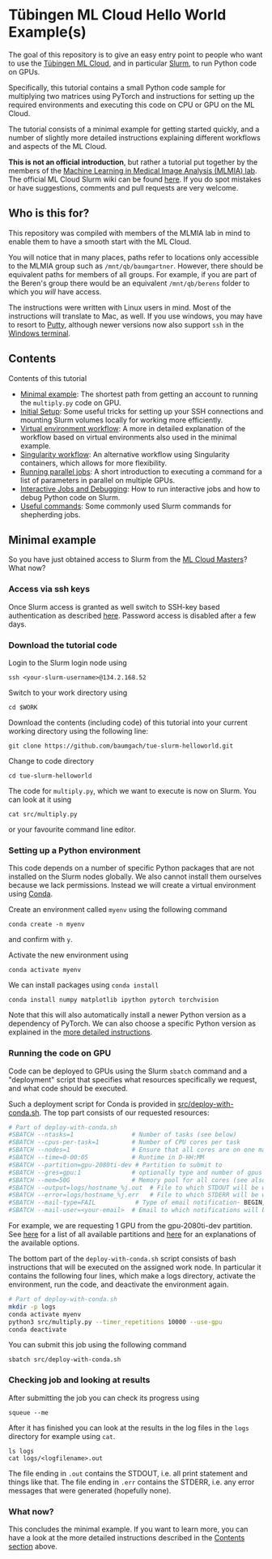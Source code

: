 # Tübingen ML Cloud Hello World Example(s)

The goal of this repository is to give an easy entry point to people who want to use the [Tübingen ML Cloud](https://gitlab.mlcloud.uni-tuebingen.de/doku/public/-/wikis/home), and in particular [Slurm](https://gitlab.mlcloud.uni-tuebingen.de/doku/public/-/wikis/Slurm#common-slurm-commands), to run Python code on GPUs.

Specifically, this tutorial contains a small Python code sample for multiplying two matrices using PyTorch and instructions for setting up the required environments and executing this code on CPU or GPU on the ML Cloud. 

The tutorial consists of a minimal example for getting started quickly, and a number of slightly more detailed instructions explaining different workflows and aspects of the ML Cloud. 

**This is not an official introduction**, but rather a tutorial put together by the members of the [Machine Learning in Medical Image Analysis (MLMIA) lab](www.mlmia-unitue.de). The official ML Cloud Slurm wiki can be found [here](https://gitlab.mlcloud.uni-tuebingen.de/doku/public/-/wikis/Slurm#common-slurm-commands). If you do spot mistakes or have suggestions, comments and pull requests are very welcome.  

## Who is this for?

This repository was compiled with members of the MLMIA lab in mind to enable them to have a smooth start with the ML Cloud. 

You will notice that in many places, paths refer to locations only accessible to the MLMIA group such as `/mnt/qb/baumgartner`. However, there should be equivalent paths for members of all groups. For example, if you are part of the Beren's group there would be an equivalent `/mnt/qb/berens` folder to which you *will* have access. 

The instructions were written with Linux users in mind. Most of the instructions will translate to Mac, as well. If you use windows, you may have to resort to [Putty](https://www.putty.org/), although newer versions now also support `ssh` in the [Windows terminal](https://docs.microsoft.com/en-us/windows/terminal/tutorials/ssh). 

## Contents

Contents of this tutorial
  * [Minimal example](#minimal-example): The shortest path from getting an account to running the `multiply.py` code on GPU. 
  * [Initial Setup](/instructions/initial-setup.md): Some useful tricks for setting up your SSH connections and mounting Slurm volumes locally for working more efficiently. 
  * [Virtual environment workflow](/instructions/virtual-env-workflow.md): A more in detailed explanation of the workflow based on virtual environments also used in the minimal example. 
  * [Singularity workflow](/instructions/singularity-workflow.md): An alternative workflow using Singularity containers, which allows for more flexibility.
  * [Running parallel jobs](/instructions/parallel-jobs.md): A short introduction to executing a command for a list of parameters in parallel on multiple GPUs. 
  * [Interactive Jobs and Debugging](/instructions/interactive-jobs.md): How to run interactive jobs and how to debug Python code on Slurm. 
  * [Useful commands](/instructions/useful-commands.md): Some commonly used Slurm commands for shepherding jobs. 


## Minimal example

So you have just obtained access to Slurm from the [ML Cloud Masters](mailto:mlcloudmaster@uni-tuebingen.de)? What now? 

### Access via ssh keys

Once Slurm access is granted as well switch to SSH-key based authentication as described [here](https://gitlab.mlcloud.uni-tuebingen.de/doku/public/-/wikis/Slurm#login-and-access). Password access is disabled after a few days. 

### Download the tutorial code

Login to the Slurm login node using 

````
ssh <your-slurm-username>@134.2.168.52
```` 
Switch to your work directory using 
````
cd $WORK
````
Download the contents (including code) of this tutorial into your current working directory using the following line:
````
git clone https://github.com/baumgach/tue-slurm-helloworld.git
````

Change to code directory

````
cd tue-slurm-helloworld
````

The code for `multiply.py`, which we want to execute is now on Slurm. You can look at it using 
````
cat src/multiply.py
````
or your favourite command line editor. 

### Setting up a Python environment 

This code depends on a number of specific Python packages that are not installed on the Slurm nodes globally. We also cannot install them ourselves because we lack permissions. Instead we will create a virtual environment using [Conda](https://docs.conda.io/en/latest/). 

Create an environment called `myenv` using the following command


````
conda create -n myenv 
````

and confirm with `y`. 

Activate the new environment using 

````
conda activate myenv
````

We can install packages using `conda install` 

````
conda install numpy matplotlib ipython pytorch torchvision 
````
Note that this will also automatically install a newer Python version as a dependency of PyTorch. We can also choose a specific Python version as explained in the [more detailed instructions](/instructions/virtual-env-workflow.md). 

### Running the code on GPU 

Code can be deployed to GPUs using the Slurm `sbatch` command and a "deployment" script that specifies what resources specifically we request, and what code should be executed. 

Such a deployment script for Conda is provided in [src/deploy-with-conda.sh](src/deploy-with-conda.sh). The top part consists of our requested resources:

````bash
# Part of deploy-with-conda.sh
#SBATCH --ntasks=1                # Number of tasks (see below)
#SBATCH --cpus-per-task=1         # Number of CPU cores per task
#SBATCH --nodes=1                 # Ensure that all cores are on one machine
#SBATCH --time=0-00:05            # Runtime in D-HH:MM
#SBATCH --partition=gpu-2080ti-dev # Partition to submit to
#SBATCH --gres=gpu:1              # optionally type and number of gpus
#SBATCH --mem=50G                 # Memory pool for all cores (see also --mem-per-cpu)
#SBATCH --output=logs/hostname_%j.out  # File to which STDOUT will be written
#SBATCH --error=logs/hostname_%j.err   # File to which STDERR will be written
#SBATCH --mail-type=FAIL           # Type of email notification- BEGIN,END,FAIL,ALL
#SBATCH --mail-user=<your-email>  # Email to which notifications will be sent
````

For example, we are requesting 1 GPU from the gpu-2080ti-dev partition. See [here](https://gitlab.mlcloud.uni-tuebingen.de/doku/public/-/wikis/Slurm#partitions) for a list of all available partitions and [here](https://gitlab.mlcloud.uni-tuebingen.de/doku/public/-/wikis/Slurm#submitting-batch-jobs) for an explanations of the available options. 

The bottom part of the `deploy-with-conda.sh` script consists of bash instructions that will be executed on the assigned work node. In particular it contains the following four lines, which make a logs directory, activate the environment, run the code, and deactivate the environment again.

````bash
# Part of deploy-with-conda.sh
mkdir -p logs 
conda activate myenv
python3 src/multiply.py --timer_repetitions 10000 --use-gpu
conda deactivate
````

You can submit this job using the following command 
````
sbatch src/deploy-with-conda.sh
````

### Checking job and looking at results

After submitting the job you can check its progress using 
````
squeue --me
````

After it has finished you can look at the results in the log files in the `logs` directory for example using `cat`. 

````
ls logs
cat logs/<logfilename>.out
````

The file ending in `.out` contains the STDOUT, i.e. all print statement and things like that. The file ending in `.err` contains the STDERR, i.e. any error messages that were generated (hopefully none). 

### What now?

This concludes the minimal example. If you want to learn more, you can have a look at the more detailed instructions described in the [Contents section](#contents) above. 